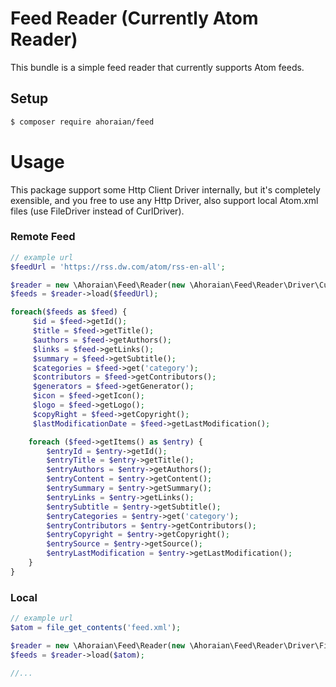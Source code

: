 ####
# Feed Reader (Currently Atom Reader)

This bundle is a simple feed reader that currently supports Atom feeds.


## Setup

```bash
$ composer require ahoraian/feed
```

# Usage
This package support some Http Client Driver internally, but it's completely exensible, and you free to use any
Http Driver, also support local Atom.xml files (use FileDriver instead of CurlDriver).

### Remote Feed
```php
// example url
$feedUrl = 'https://rss.dw.com/atom/rss-en-all'; 

$reader = new \Ahoraian\Feed\Reader(new \Ahoraian\Feed\Reader\Driver\CurlDriver);
$feeds = $reader->load($feedUrl);

foreach($feeds as $feed) {
     $id = $feed->getId();
     $title = $feed->getTitle();
     $authors = $feed->getAuthors();
     $links = $feed->getLinks();
     $summary = $feed->getSubtitle();
     $categories = $feed->get('category');
     $contributors = $feed->getContributors();
     $generators = $feed->getGenerator();
     $icon = $feed->getIcon();
     $logo = $feed->getLogo();
     $copyRight = $feed->getCopyright();
     $lastModificationDate = $feed->getLastModification();

    foreach ($feed->getItems() as $entry) {
        $entryId = $entry->getId();
        $entryTitle = $entry->getTitle();
        $entryAuthors = $entry->getAuthors();
        $entryContent = $entry->getContent();
        $entrySummary = $entry->getSummary();
        $entryLinks = $entry->getLinks();
        $entrySubtitle = $entry->getSubtitle();
        $entryCategories = $entry->get('category');
        $entryContributors = $entry->getContributors();
        $entryCopyright = $entry->getCopyright();
        $entrySource = $entry->getSource();
        $entryLastModification = $entry->getLastModification();
    }
}
```
### Local
```php
// example url
$atom = file_get_contents('feed.xml');

$reader = new \Ahoraian\Feed\Reader(new \Ahoraian\Feed\Reader\Driver\FileDriver);
$feeds = $reader->load($atom);

//...
```